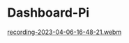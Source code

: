 # Dashboard-Pi


[recording-2023-04-06-16-48-21.webm](https://user-images.githubusercontent.com/86174349/230480487-62de939a-0d7e-435d-a7ce-6e6731177e2c.webm)
